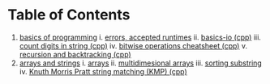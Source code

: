 # Table of Contents
1. [basics of programming](01-basics-of-programming)
    i. [errors, accepted runtimes](01-basics-of-programming/README.md)
    ii. [basics-io (cpp)](01-basics-of-programming/01-basics-io.cpp)
    iii. [count digits in string (cpp)](01-basics-of-programming/02-count-digit-string.cpp)
    iv. [bitwise operations cheatsheet (cpp)](01-basics-of-programming/03-bit-operations-cheatsheet.md)
    v. [recursion and backtracking (cpp)](01-basics-of-programming/04-recursion-backtracking.cpp)
2. [arrays and strings](02-arrays-strings)
    i. [arrays](02-arrays-strings/01-arrays.cpp)
    ii. [multidimesional arrays](02-arrays-strings/02-transpose.cpp)
    iii. [sorting substring](02-arrays-strings/03-sort-substring.cpp)
    iv. [Knuth Morris Pratt string matching (KMP) (cpp)](02-arrays-strings/04-kmp-pattern-matching.cpp)
